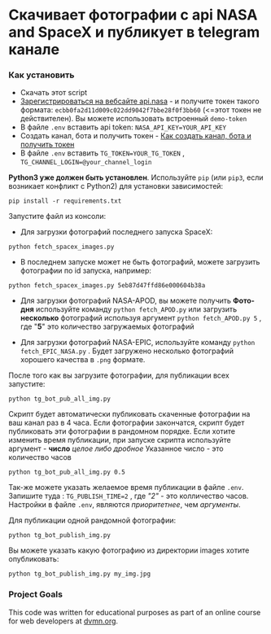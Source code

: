 # Скачивает фотографии с api NASA and SpaceX и публикует в telegram канале


### Как установить

* Скачать этот script 
* [Зарегистрироваться на вебсайте api.nasa](https://api.nasa.gov) - и получите токен такого формата: ```ecbb0fa2d11d009c022dd9042f7bbe28f0f3bb60``` (<=этот токен не действителен). Вы можете использовать встроенный  ```demo-token```
* В файле ```.env``` вставить  api token: ```NASA_API_KEY=YOUR_API_KEY```
* Создать канал, бота и получить токен - [Как создать канал, бота и получить токен](https://smmplanner.com/blog/otlozhennyj-posting-v-telegram/)
* В файле ```.env``` вставить ```TG_TOKEN=YOUR_TG_TOKEN``` , 
```TG_CHANNEL_LOGIN=@your_channel_login```

**Python3 уже должен быть установлен**. 
Используйте `pip` (или `pip3`, если возникает конфликт с Python2) для установки зависимостей:
```
pip install -r requirements.txt
```

Запустите файл из консоли:

* Для загрузки фотографий последнего запуска SpaceX:
```
python fetch_spacex_images.py 
```
* В последнем запуске может не быть фотографий, можете загрузить фотографии по id запуска, например:
```
python fetch_spacex_images.py 5eb87d47ffd86e000604b38a
```
* Для загрузки фотографий NASA-APOD, вы можете получить **Фото-дня** используйте команду ```python fetch_APOD.py``` или загрузить **несколько** фотографий используя аргумент ```python fetch_APOD.py 5``` , где "**5**" это количество загружаемых фотографий

* Для загрузки фотографий NASA-EPIC, используйте команду ```python fetch_EPIC_NASA.py``` . Будет загружено несколько фотографий хорошего качества в ```.png``` формате.

После того как вы загрузите фотографии, для публикации всех запустите: 
```
python tg_bot_pub_all_img.py
```
Скрипт будет автоматически публиковать скаченные фотографии на ваш канал раз в 4 часа. Если фотографии закончатся, скрипт будет публиковать эти фотографии в рандомном порядке.
Если хотите изменить время публикации, при запуске скрипта используйте аргумент - **число** _целое либо дробное_
Указанное число - это количество часов
```
python tg_bot_pub_all_img.py 0.5
```
Так-же можете указать желаемое время публикации в файле ```.env```. Запишите туда : ```TG_PUBLISH_TIME=2``` , где _"2"_ - это колличество часов.
Настройки в файле ```.env```, являются _приоритетнее_, чем _аргументы_.


Для публикации одной рандомной фотографии:
```
python tg_bot_publish_img.py
```
Вы можете указать какую фотографию из директории images хотите опубликовать:
```
python tg_bot_publish_img.py my_img.jpg
```


### Project Goals

This code was written for educational purposes as part of an online course for web developers at [dvmn.org](https://dvmn.org/).